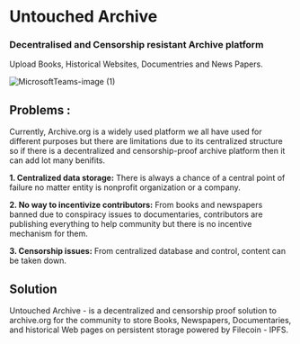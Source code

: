 # Untouched Archive

### Decentralised and Censorship resistant Archive platform
Upload Books, Historical Websites, Documentries and News Papers.

![MicrosoftTeams-image (1)](https://user-images.githubusercontent.com/96543964/180704870-82123ffc-5063-439e-8f61-a825958358a7.png)

## Problems :
Currently, Archive.org is a widely used platform we all have used for different purposes but there are limitations due to its centralized structure so if there is a decentralized and censorship-proof archive platform then it can add lot many benifits. 

**1. Centralized data storage:** There is always a chance of a central point of failure no matter entity is nonprofit organization or a company.

**2. No way to incentivize contributors:** From books and newspapers banned due to conspiracy issues to documentaries, contributors are publishing everything to help community but there is no incentive mechanism for them.

**3. Censorship issues:**  From centralized database and control, content can be taken down.

## Solution 

Untouched Archive - is a decentralized and censorship proof solution to archive.org for the community to store Books, Newspapers, Documentaries, and historical Web pages on persistent storage powered by Filecoin - IPFS.


